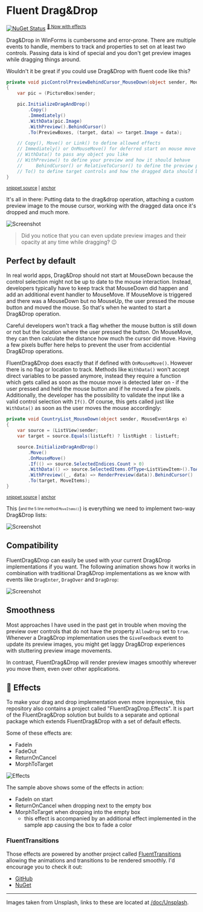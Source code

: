 # Fluent Drag&Drop

[![NuGet Status](https://img.shields.io/nuget/v/FluentDragDrop.svg)](https://www.nuget.org/packages/FluentDragDrop/) <sup>[🔆 Now with effects](#-effects)</sup>

Drag&Drop in WinForms is cumbersome and error-prone. There are multiple events to handle, members to track and properties to set on at least two controls. Passing data is kind of special and you don't get preview images while dragging things around.

Wouldn't it be great if you could use Drag&Drop with fluent code like this?

<!-- snippet: ImmediateUsage -->
<a id='snippet-immediateusage'></a>
```cs
private void picControlPreviewBehindCursor_MouseDown(object sender, MouseEventArgs e)
{
    var pic = (PictureBox)sender;

    pic.InitializeDragAndDrop()
        .Copy()
        .Immediately()
        .WithData(pic.Image)
        .WithPreview().BehindCursor()
        .To(PreviewBoxes, (target, data) => target.Image = data);

    // Copy(), Move() or Link() to define allowed effects
    // Immediately() or OnMouseMove() for deferred start on mouse move
    // WithData() to pass any object you like
    // WithPreview() to define your preview and how it should behave
    //     BehindCursor() or RelativeToCursor() to define the preview placement
    // To() to define target controls and how the dragged data should be used on drop
}
```
<sup><a href='/src/FluentDragDropExample/TestForm.cs#L32-L51' title='File snippet `immediateusage` was extracted from'>snippet source</a> | <a href='#snippet-immediateusage' title='Navigate to start of snippet `immediateusage`'>anchor</a></sup>
<!-- endSnippet -->

It's all in there: Putting data to the drag&drop operation, attaching a custom preview image to the mouse cursor, working with the dragged data once it's dropped and much more.

![Screenshot](doc/PreviewDragStyles.gif)

> Did you notice that you can even update preview images and their opacity at any time while dragging? 😉

## Perfect by default

In real world apps, Drag&Drop should not start at MouseDown because the control selection might not be up to date to the mouse interaction. Instead, developers typically have to keep track that MouseDown did happen and add an additional event handler to MouseMove. If MouseMove is triggered and there was a MouseDown but no MouseUp, the user pressed the mouse button and moved the mouse. So that's when he wanted to start a Drag&Drop operation.

Careful developers won't track a flag whether the mouse button is still down or not but the location where the user pressed the button. On MouseMove, they can then calculate the distance how much the cursor did move. Having a few pixels buffer here helps to prevent the user from accidential Drag&Drop operations. 

FluentDrag&Drop does exactly that if defined with `OnMouseMove()`. However there is no flag or location to track. Methods like `WithData()` won't accept direct variables to be passed anymore, instead they require a function which gets called as soon as the mouse move is detected later on - if the user pressed and held the mouse button and if he moved a few pixels. Additionally, the developer has the possibility to validate the input like a valid control selection with `If()`. Of course, this gets called just like `WithData()` as soon as the user moves the mouse accordingly:

<!-- snippet: DelayedUsage -->
<a id='snippet-delayedusage'></a>
```cs
private void CountryList_MouseDown(object sender, MouseEventArgs e)
{
    var source = (ListView)sender;
    var target = source.Equals(listLeft) ? listRight : listLeft;

    source.InitializeDragAndDrop()
        .Move()
        .OnMouseMove()
        .If(() => source.SelectedIndices.Count > 0)
        .WithData(() => source.SelectedItems.OfType<ListViewItem>().ToArray())
        .WithPreview((_, data) => RenderPreview(data)).BehindCursor()
        .To(target, MoveItems);
}
```
<sup><a href='/src/FluentDragDropExample/TestForm.cs#L80-L94' title='File snippet `delayedusage` was extracted from'>snippet source</a> | <a href='#snippet-delayedusage' title='Navigate to start of snippet `delayedusage`'>anchor</a></sup>
<!-- endSnippet -->

This (<sub><sup>and the 5 line method `MoveItems()`</sub></sup>) is everything we need to implement two-way Drag&Drop lists:

![Screenshot](doc/RealWorld.gif)

## Compatibility

FluentDrag&Drop can easily be used with your current Drag&Drop implementations if you want. The following animation shows how it works in combination with traditional Drag&Drop implementations as we know with events like `DragEnter`, `DragOver` and `DragDrop`:

![Screenshot](doc/Compatibility.gif)

## Smoothness

Most approaches I have used in the past get in trouble when moving the preview over controls that do not have the property `AllowDrop` set to `true`. Whenever a Drag&Drop implementation uses the `GiveFeedback` event to update its preview images, you might get laggy Drag&Drop experiences with stuttering preview image movements.

In contrast, FluentDrag&Drop will render preview images smoothly wherever you move them, even over other applications.

## 🔆 Effects

To make your drag and drop implementation even more impressive, this repository also contains a project called "FluentDragDrop.Effects". It is part of the FluentDrag&Drop solution but builds to a separate and optional package which extends FluentDrag&Drop with a set of default effects.

Some of these effects are: 
- FadeIn
- FadeOut
- ReturnOnCancel
- MorphToTarget

![Effects](doc/Effects.gif)

The sample above shows some of the effects in action:
- FadeIn on start
- ReturnOnCancel when dropping next to the empty box
- MorphToTarget when dropping into the empty box
  - this effect is accompanied by an additional effect implemented in the sample app causing the box to fade a color

### FluentTransitions

Those effects are powered by another project called [FluentTransitions](https://github.com/awaescher/FluentTransitions) allowing the animations and transitions to be rendered smoothly. I'd encourage you to check it out:
- [GitHub](https://github.com/awaescher/FluentTransitions)
- [NuGet](https://www.nuget.org/packages/FluentTransitions)

---

Images taken from Unsplash, links to these are located at [/doc/Unsplash](/doc/Unsplash).

